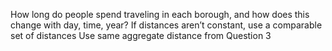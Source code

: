 How long do people spend traveling in each borough, and how does this change with day, time, year?
If distances aren’t constant, use a comparable set of distances
Use same aggregate distance from Question 3

